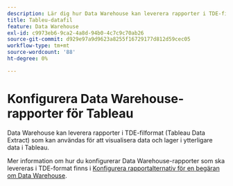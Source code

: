 ```yaml
---
description: Lär dig hur Data Warehouse kan leverera rapporter i TDE-filformat (Tableau Data Extract). Du kan skicka den här informationen via e-post eller använda FTP för att skicka den till en FTP-plats.
title: Tableu-datafil
feature: Data Warehouse
exl-id: c9973eb6-9ca2-4a8d-94b0-4c7c9c70ab26
source-git-commit: d929e97a9d9623a8255f16729177d812d59cec05
workflow-type: tm+mt
source-wordcount: '88'
ht-degree: 0%

---
```


# Konfigurera Data Warehouse-rapporter för Tableau

Data Warehouse kan leverera rapporter i TDE-filformat (Tableau Data Extract) som kan användas för att visualisera data och lager i ytterligare data i Tableau.

Mer information om hur du konfigurerar Data Warehouse-rapporter som ska levereras i TDE-format finns i [Konfigurera rapportalternativ för en begäran om Data Warehouse](/help/export/data-warehouse/create-request/dw-request-report-options.md).
